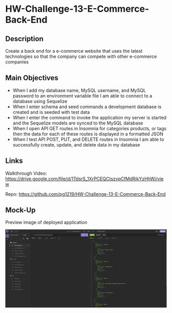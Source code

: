# HW-Challenge-13-E-Commerce-Back-End

## Description

Create a back end for a e-commerce website that uses the latest technologies so that the company can compete with other e-commerce companies

## Main Objectives

- When I add my database name, MySQL username, and MySQL password to an environment variable file I am able to connect to a database using Sequelize
- When I enter schema and seed commands a development database is created and is seeded with test data
- When I enter the command to invoke the application my server is started and the Sequelize models are synced to the MySQL database
- When I open API GET routes in Insomnia for categories products, or tags then the data for each of these routes is displayed in a formatted JSON
- When I test API POST, PUT, and DELETE routes in Insomnia I am able to successfully create, update, and delete data in my database


## Links

Walkthrough Video: https://drive.google.com/file/d/1TdsrS_1XrPCEQCtszvpCfMdRikYzHhWj/view

Repo: https://github.com/pg1219/HW-Challenge-13-E-Commerce-Back-End


## Mock-Up

Preview image of deployed application

![alt](./hw13mockup.png)